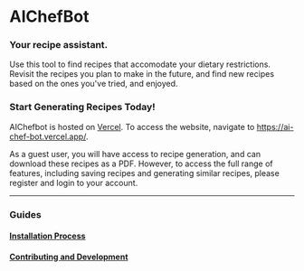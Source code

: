 # AIChefBot

### Your recipe assistant.

Use this tool to find recipes that accomodate your dietary restrictions. Revisit the recipes you plan to make in the future, and find new recipes based on the ones you've tried, and enjoyed.

### Start Generating Recipes Today!

AIChefbot is hosted on [Vercel](https://vercel.com/).
To access the website, navigate to https://ai-chef-bot.vercel.app/.

As a guest user, you will have access to recipe generation, and can download these recipes as a PDF.
However, to access the full range of features, including saving recipes and generating similar recipes, please register and login to your account.
<hr>

### Guides

#### [Installation Process](./Installation.md)


#### [Contributing and Development](./Contributing.md)

